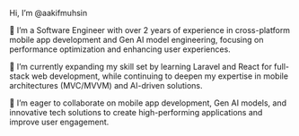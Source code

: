 Hi, I’m @aakifmuhsin

👀 I’m a Software Engineer with over 2 years of experience in cross-platform mobile app development and Gen AI model engineering, focusing on performance optimization and enhancing user experiences.

🌱 I’m currently expanding my skill set by learning Laravel and React for full-stack web development, while continuing to deepen my expertise in mobile architectures (MVC/MVVM) and AI-driven solutions.

💞️ I’m eager to collaborate on mobile app development, Gen AI models, and innovative tech solutions to create high-performing applications and improve user engagement.
